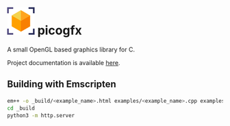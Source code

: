# ![picogfx](logo.png) picogfx

A small OpenGL based graphics library for C.

Project documentation is available [here](https://javicervera.github.io/picogfx/).

## Building with Emscripten

```bash
em++ -o _build/<example_name>.html examples/<example_name>.cpp examples/imgui/*.cpp src/glad_gles20/src/glad.c src/*.c --preload-file _build/data@/data -Isrc/glad_gles20/include -s USE_GLFW=3 -fno-exceptions -fno-rtti
cd _build
python3 -m http.server
```
